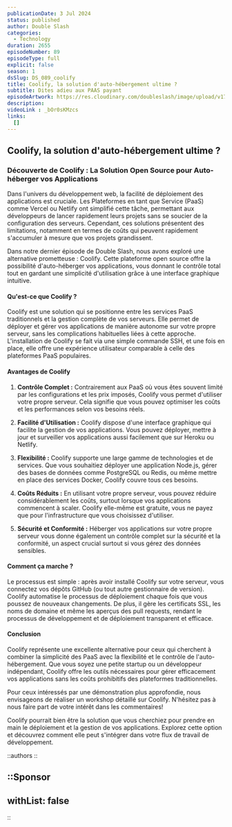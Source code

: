 ```yaml
---
publicationDate: 3 Jul 2024
status: published
author: Double Slash
categories:
  - Technology
duration: 2655
episodeNumber: 89
episodeType: full
explicit: false
season: 1
dsSlug: DS_089_coolify
title: Coolify, la solution d'auto-hébergement ultime ?
subtitle: Dites adieu aux PAAS payant
episodeArtwork: https://res.cloudinary.com/doubleslash/image/upload/v1719681217/episode/ART_89_ypup7l.png
description: 
videoLink : _bOr0sKMzcs
links:
  []
---
```

## Coolify, la solution d'auto-hébergement ultime ?

### Découverte de Coolify : La Solution Open Source pour Auto-héberger vos Applications

Dans l'univers du développement web, la facilité de déploiement des applications est cruciale. Les Plateformes en tant que Service (PaaS) comme Vercel ou Netlify ont simplifié cette tâche, permettant aux développeurs de lancer rapidement leurs projets sans se soucier de la configuration des serveurs. Cependant, ces solutions présentent des limitations, notamment en termes de coûts qui peuvent rapidement s'accumuler à mesure que vos projets grandissent.

Dans notre dernier épisode de Double Slash, nous avons exploré une alternative prometteuse : Coolify. Cette plateforme open source offre la possibilité d'auto-héberger vos applications, vous donnant le contrôle total tout en gardant une simplicité d'utilisation grâce à une interface graphique intuitive.

#### Qu'est-ce que Coolify ?

Coolify est une solution qui se positionne entre les services PaaS traditionnels et la gestion complète de vos serveurs. Elle permet de déployer et gérer vos applications de manière autonome sur votre propre serveur, sans les complications habituelles liées à cette approche. L'installation de Coolify se fait via une simple commande SSH, et une fois en place, elle offre une expérience utilisateur comparable à celle des plateformes PaaS populaires.

#### Avantages de Coolify

1. **Contrôle Complet :** Contrairement aux PaaS où vous êtes souvent limité par les configurations et les prix imposés, Coolify vous permet d'utiliser votre propre serveur. Cela signifie que vous pouvez optimiser les coûts et les performances selon vos besoins réels.

2. **Facilité d'Utilisation :** Coolify dispose d'une interface graphique qui facilite la gestion de vos applications. Vous pouvez déployer, mettre à jour et surveiller vos applications aussi facilement que sur Heroku ou Netlify.

3. **Flexibilité :** Coolify supporte une large gamme de technologies et de services. Que vous souhaitiez déployer une application Node.js, gérer des bases de données comme PostgreSQL ou Redis, ou même mettre en place des services Docker, Coolify couvre tous ces besoins.

4. **Coûts Réduits :** En utilisant votre propre serveur, vous pouvez réduire considérablement les coûts, surtout lorsque vos applications commencent à scaler. Coolify elle-même est gratuite, vous ne payez que pour l'infrastructure que vous choisissez d'utiliser.

5. **Sécurité et Conformité :** Héberger vos applications sur votre propre serveur vous donne également un contrôle complet sur la sécurité et la conformité, un aspect crucial surtout si vous gérez des données sensibles.

#### Comment ça marche ?

Le processus est simple : après avoir installé Coolify sur votre serveur, vous connectez vos dépôts GitHub (ou tout autre gestionnaire de version). Coolify automatise le processus de déploiement chaque fois que vous poussez de nouveaux changements. De plus, il gère les certificats SSL, les noms de domaine et même les aperçus des pull requests, rendant le processus de développement et de déploiement transparent et efficace.

#### Conclusion

Coolify représente une excellente alternative pour ceux qui cherchent à combiner la simplicité des PaaS avec la flexibilité et le contrôle de l'auto-hébergement. Que vous soyez une petite startup ou un développeur indépendant, Coolify offre les outils nécessaires pour gérer efficacement vos applications sans les coûts prohibitifs des plateformes traditionnelles.

Pour ceux intéressés par une démonstration plus approfondie, nous envisageons de réaliser un workshop détaillé sur Coolify. N'hésitez pas à nous faire part de votre intérêt dans les commentaires!

Coolify pourrait bien être la solution que vous cherchiez pour prendre en main le déploiement et la gestion de vos applications. Explorez cette option et découvrez comment elle peut s'intégrer dans votre flux de travail de développement.

::authors
::

::Sponsor
---
withList: false
---
::
